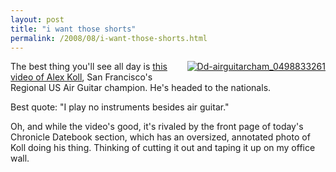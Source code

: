```yaml
---
layout: post
title: "i want those shorts"
permalink: /2008/08/i-want-those-shorts.html
---
```


<p><a href="http://sippey.typepad.com/.a/6a00d8341c4f5f53ef00e553d6a8778833-pi" style="float: right;"><img alt="Dd-airguitarcham_0498833261" class="at-xid-6a00d8341c4f5f53ef00e553d6a8778833" src="http://sippey.typepad.com/.a/6a00d8341c4f5f53ef00e553d6a8778833-120wi" style="margin: 0px 0px 5px 5px;" /></a>  The best thing you&#39;ll see all day is <a href="http://www.sfgate.com/cgi-bin/object/article?f=/c/a/2008/08/08/DDKC124V2T.DTL&amp;o=0">this video of Alex Koll</a>, San Francisco&#39;s Regional US Air Guitar champion. He&#39;s headed to the nationals.</p>

<p>Best quote: &quot;I play no instruments besides air guitar.&quot;</p>

<p>Oh, and while the video&#39;s good, it&#39;s rivaled by the front page of today&#39;s Chronicle Datebook section, which has an oversized, annotated photo of Koll doing his thing. Thinking of cutting it out and taping it up on my office wall.</p>




